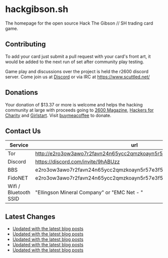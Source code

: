 # hackgibson.sh
The homepage for the open source Hack The Gibson // SH trading card game.


## Contributing

To add your card just submit a pull request with your card's front art, it would be added to the next run of set after community play testing.

Game play and discussions over the project is held the r2600 discord server. Come join us at [Discord](https://discord.com/invite/9hABUzz) or via IRC at https://www.scuttled.net/


## Donations

Your donation of $13.37 or more is welcome and helps the hacking community at large with proceeds going to [2600 Magazine](https://2600.com/), [Hackers for Charity](https://hackersforcharity.org) and [Girlstart](https://girlstart.org).  Visit [buymeacoffee](https://www.buymeacoffee.com/hackgibson.sh) to donate.


## Contact Us

Service | url
-|-
Tor | http://e2ro3ow3awo7r2favn24n65ycc2qmzkoayn5r57e3f56nvjwdcgg32ad.onion
Discord | https://discord.com/invite/9hABUzz
BBS | e2ro3ow3awo7r2favn24n65ycc2qmzkoayn5r57e3f56nvjwdcgg32ad.onion:23
FidoNET | e2ro3ow3awo7r2favn24n65ycc2qmzkoayn5r57e3f56nvjwdcgg32ad.onion:24554
Wifi / Bluetooth SSID | "Ellingson Mineral Company" or "EMC Net - <fidonet address>"

## Latest Changes
<!-- BLOG-POST-LIST:START -->
- [Updated with the latest blog posts](https://github.com/DFW2600/hackgibson.sh/commit/1e859b5a464a1915734b1cf2671e69e02fbaf52d)
- [Updated with the latest blog posts](https://github.com/DFW2600/hackgibson.sh/commit/8d1a0459c9e4bfac0899579f7e7c49ed85254c22)
- [Updated with the latest blog posts](https://github.com/DFW2600/hackgibson.sh/commit/1c1d176dca7e05642232e200fad8b4a28d605f64)
- [Updated with the latest blog posts](https://github.com/DFW2600/hackgibson.sh/commit/f20f4cb777ebbf8d1e6ab993d74d5cf6caac195e)
- [Updated with the latest blog posts](https://github.com/DFW2600/hackgibson.sh/commit/6a35b134d8df4f18ce0b454ef00b26ce416e2833)
<!-- BLOG-POST-LIST:END -->
